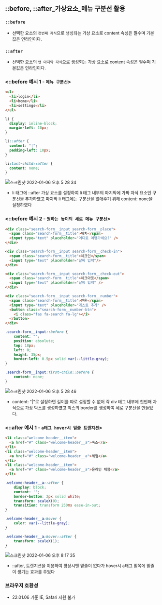 ## ::before, ::after_가상요소_메뉴 구분선 활용

### `::before`
- 선택한 요소의 `첫번째 자식`으로 생성되는 가상 요소로 content 속성은 필수며 기본값은 인라인이다.

### `::after`
- 선택한 요소의 `맨 마지막 자식`으로 생성되는 가상 요소로 content 속성은 필수며 기본값은 인라인이다.

### <::before 예시 1 - `메뉴 구분선`>
```html
<ul>
  <li>login</li>
  <li>home</li>
  <li>settings</li>
</ul>
```
```css
li {
  display: inline-block;
  margin-left: 10px;
}

li::after {
  content: "|";
  padding-left: 10px;
}

li:last-child::after {
  content: none;
}
```
![스크린샷 2022-01-06 오후 5 28 34](https://user-images.githubusercontent.com/77538818/148352886-cb77354a-f1d5-43f8-b756-f6bd4322b993.png)
- li 태그에 ::after 가상 요소를 설정하여 li 태그 내부의 마지막에 가짜 자식 요소인 구분선을 추가하였고 마지막 li 태그에는 구분선을 없애주기 위해 content: none을 설정하였다

### <::before 예시 2 - `원하는 높이의 세로 메뉴 구분선`>

```html
<div class="search-form__input search-form__place">
  <span class="search-form__title">위치</span>
  <input type="text" placeholder="어디로 여행가세요?" />
</div>

<div class="search-form__input search-form__check-in">
  <span class="search-form__title">체크인</span>
  <input type="text" placeholder="날짜 입력"/>
</div>

<div class="search-form__input search-form__check-out">
  <span class="search-form__title">체크아웃</span>
  <input type="text" placeholder="날짜 입력" />
</div>

<div class="search-form__input search-form__number">
  <span class="search-form__title">인원</span>
  <input type="text" placeholder="게스트 추가" />
  <button class="search-form__number-btn">
    <i class="fas fa-search fa-lg"></i>
  </button>
</div>
```
```css
.search-form__input::before {
    content: "";
    position: absolute;
    top: 18px;
    left: 0;
    height: 35px;
    border-left: 0.5px solid var(--little-gray);
}

.search-form__input:first-child::before {
    content: none;
}
```
![스크린샷 2022-01-06 오후 5 28 46](https://user-images.githubusercontent.com/77538818/148352922-c966f187-ec01-4748-be31-0053b30f625f.png)
- content: "|"로 설정하면 길이를 따로 설정할 수 없어 각 div 태그 내부에 첫번째 자식으로 가상 박스를 생성하였고 박스의 border를 생성하여 세로 구분선을 만들었다.

### <::after 예시 1 - `a태그 hover시 밑줄 트랜지션`>
```html
<li class="welcome-header__item">     
  <a href="#" class="welcome-header__a">숙소</a>
</li>
<li class="welcome-header__item">
  <a href="#" class="welcome-header__a">체험</a>
</li>
<li class="welcome-header__item">
  <a href="#" class="welcome-header__a">온라인 체험</a>
</li>
```
```css
.welcome-header__a::after {
    display: block;
    content: '';
    border-bottom: 2px solid white;
    transform: scaleX(0);
    transition: transform 250ms ease-in-out;
}

.welcome-header__a:hover {
    color: var(--little-gray); 
}

.welcome-header__a:hover::after {
    transform: scaleX(1);       
}
```
![스크린샷 2022-01-06 오후 8 17 35](https://user-images.githubusercontent.com/77538818/148374932-e7387d25-1c81-42ff-9e9c-15ac6e1788b3.png)
- ::after, 트랜지션을 이용하여 평상시엔 밑줄이 없다가 hover시 a태그 밑쪽에 밑줄이 생기는 효과를 주었다

### 브라우저 호환성
- 22.01.06 기준 IE, Safari 지원 불가 
